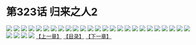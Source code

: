 # 第323话 归来之人2
![](https://s1.baozimh.com/scomic/sanyanxiaotianlu-samanhua/0/322-6ysq/1.jpg)
![](https://s1.baozimh.com/scomic/sanyanxiaotianlu-samanhua/0/322-6ysq/2.jpg)
![](https://s1.baozimh.com/scomic/sanyanxiaotianlu-samanhua/0/322-6ysq/3.jpg)
![](https://s1.baozimh.com/scomic/sanyanxiaotianlu-samanhua/0/322-6ysq/4.jpg)
![](https://s1.baozimh.com/scomic/sanyanxiaotianlu-samanhua/0/322-6ysq/5.jpg)
![](https://s1.baozimh.com/scomic/sanyanxiaotianlu-samanhua/0/322-6ysq/6.jpg)
![](https://s1.baozimh.com/scomic/sanyanxiaotianlu-samanhua/0/322-6ysq/7.jpg)
![](https://s1.baozimh.com/scomic/sanyanxiaotianlu-samanhua/0/322-6ysq/8.jpg)
![](https://s1.baozimh.com/scomic/sanyanxiaotianlu-samanhua/0/322-6ysq/9.jpg)
![](https://s1.baozimh.com/scomic/sanyanxiaotianlu-samanhua/0/322-6ysq/10.jpg)
![](https://s1.baozimh.com/scomic/sanyanxiaotianlu-samanhua/0/322-6ysq/11.jpg)
![](https://s1.baozimh.com/scomic/sanyanxiaotianlu-samanhua/0/322-6ysq/12.jpg)
![](https://s1.baozimh.com/scomic/sanyanxiaotianlu-samanhua/0/322-6ysq/13.jpg)
![](https://s1.baozimh.com/scomic/sanyanxiaotianlu-samanhua/0/322-6ysq/14.jpg)
![](https://s1.baozimh.com/scomic/sanyanxiaotianlu-samanhua/0/322-6ysq/15.jpg)
![](https://s1.baozimh.com/scomic/sanyanxiaotianlu-samanhua/0/322-6ysq/16.jpg)
![](https://s1.baozimh.com/scomic/sanyanxiaotianlu-samanhua/0/322-6ysq/17.jpg)
![](https://s1.baozimh.com/scomic/sanyanxiaotianlu-samanhua/0/322-6ysq/18.jpg)
![](https://s1.baozimh.com/scomic/sanyanxiaotianlu-samanhua/0/322-6ysq/19.jpg)
![](https://s1.baozimh.com/scomic/sanyanxiaotianlu-samanhua/0/322-6ysq/20.jpg)
![](https://s1.baozimh.com/scomic/sanyanxiaotianlu-samanhua/0/322-6ysq/21.jpg)
![](https://s1.baozimh.com/scomic/sanyanxiaotianlu-samanhua/0/322-6ysq/22.jpg)
![](https://s1.baozimh.com/scomic/sanyanxiaotianlu-samanhua/0/322-6ysq/23.jpg)
![](https://s1.baozimh.com/scomic/sanyanxiaotianlu-samanhua/0/322-6ysq/24.jpg)
![](https://s1.baozimh.com/scomic/sanyanxiaotianlu-samanhua/0/322-6ysq/25.jpg)
![](https://s1.baozimh.com/scomic/sanyanxiaotianlu-samanhua/0/322-6ysq/26.jpg)
![](https://s1.baozimh.com/scomic/sanyanxiaotianlu-samanhua/0/322-6ysq/27.jpg)
![](https://s1.baozimh.com/scomic/sanyanxiaotianlu-samanhua/0/322-6ysq/28.jpg)
![](https://s1.baozimh.com/scomic/sanyanxiaotianlu-samanhua/0/322-6ysq/29.jpg)
[【上一章】](./322.md)
[【目录】](./README.md)
[【下一章】](./324.md)
